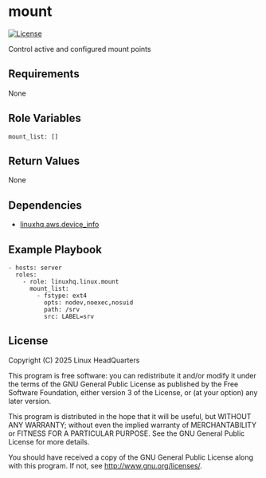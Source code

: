# mount

[![License](https://img.shields.io/badge/license-GPLv3-lightgreen)](https://www.gnu.org/licenses/gpl-3.0.en.html#license-text)

Control active and configured mount points

## Requirements

None

## Role Variables

    mount_list: []

## Return Values

None

## Dependencies

* [linuxhq.aws.device\_info](https://github.com/linuxhq/ansible-collection-linux/tree/main/roles/device_info)

## Example Playbook

    - hosts: server
      roles:
        - role: linuxhq.linux.mount
          mount_list:
            - fstype: ext4
              opts: nodev,noexec,nosuid
              path: /srv
              src: LABEL=srv

## License

Copyright (C) 2025 Linux HeadQuarters

This program is free software: you can redistribute it and/or modify
it under the terms of the GNU General Public License as published by
the Free Software Foundation, either version 3 of the License, or
(at your option) any later version.

This program is distributed in the hope that it will be useful,
but WITHOUT ANY WARRANTY; without even the implied warranty of
MERCHANTABILITY or FITNESS FOR A PARTICULAR PURPOSE. See the
GNU General Public License for more details.

You should have received a copy of the GNU General Public License
along with this program. If not, see <http://www.gnu.org/licenses/>.
